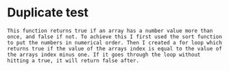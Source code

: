 # Duplicate test
    This function returns true if an array has a number value more than once, and false if not. To achieve this I first used the sort function to put the numbers in numerical order. Then I created a for loop which returns true if the value of the arrays index is equal to the value of the arrays index minus one. If it goes through the loop without hitting a true, it will return false after.